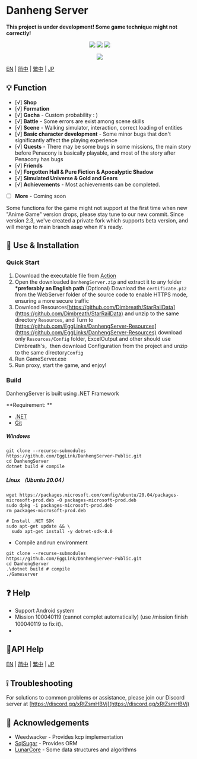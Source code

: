 # Danheng Server

**__This project is under development! Some game technique might not correctly!__**

<p align="center">
<a href="https://visualstudio.com"><img src="https://img.shields.io/badge/Visual%20Studio-000000.svg?style=for-the-badge&logo=visual-studio&logoColor=white" /></a>
<a href="https://dotnet.microsoft.com/"><img src="https://img.shields.io/badge/.NET-000000.svg?style=for-the-badge&logo=.NET&logoColor=white" /></a>
<a href="https://www.gnu.org/"><img src="https://img.shields.io/badge/GNU-000000.svg?style=for-the-badge&logo=GNU&logoColor=white" /></a>
</p>
<p align="center">
  <a href="https://discord.gg/xRtZsmHBVj"><img src="https://img.shields.io/badge/Discord%20Server-000000.svg?style=for-the-badge&logo=Discord&logoColor=white" /></a>
</p>

[EN](README.md) | [简中](docs/README_zh-CN.md) | [繁中](docs/README_zh-TW.md) | [JP](docs/README_ja-JP.md)

## 💡 Function

- [√] **Shop**
- [√] **Formation**
- [√] **Gacha** - Custom probability : )
- [√] **Battle** - Some errors are exist among scene skills
- [√] **Scene** - Walking simulator, interaction, correct loading of entities
- [√] **Basic character development** - Some minor bugs that don't significantly affect the playing experience
- [√] **Quests** - There may be some bugs in some missions, the main story before Penacony is basically playable, and most of the story after Penacony has bugs
- [√] **Friends**
- [√] **Forgotten Hall & Pure Fiction & Apocalyptic Shadow**
- [√] **Simulated Universe & Gold and Gears**
- [√] **Achievements** - Most achievements can be completed.

- [ ] **More**  - Coming soon

Some functions for the game might not support at the first time when new "Anime Game" version drops, please stay tune to our new commit. Since version 2.3, we've created a private fork which supports beta version, and will merge to main branch asap when it's ready.

## 🍗 Use & Installation

### Quick Start

1. Download the executable file from [Action](https://github.com/EggLink/DanhengServer-Public/actions)
2. Open the downloaded `DanhengServer.zip` and extract it to any folder __*preferably an English path__
   (Optional) Download the `certificate.p12` from the WebServer folder of the source code to enable HTTPS mode, ensuring a more secure traffic
3. Download Resources[https://github.com/Dimbreath/StarRailData](https://github.com/Dimbreath/StarRailData) and unzip to the same directory `Resources`, and Turn to [https://github.com/EggLinks/DanhengServer-Resources](https://github.com/EggLinks/DanhengServer-Resources) download only `Resources/Config` folder, ExcelOutput and other should use Dimbreath's，then download Configuration from the project and unzip to the same directory`Config`
4. Run GameServer.exe
5. Run proxy, start the game, and enjoy!

### Build

DanhengServer is built using .NET Framework

**Requirement: **

- [.NET](https://dotnet.microsoft.com/)
- [Git](https://git-scm.com/downloads)

##### Windows

```shell
git clone --recurse-submodules https://github.com/EggLink/DanhengServer-Public.git
cd DanhengServer
dotnet build # compile
```
##### Linux （Ubuntu 20.04）
```shell
wget https://packages.microsoft.com/config/ubuntu/20.04/packages-microsoft-prod.deb -O packages-microsoft-prod.deb
sudo dpkg -i packages-microsoft-prod.deb
rm packages-microsoft-prod.deb

# Install .NET SDK
sudo apt-get update && \
  sudo apt-get install -y dotnet-sdk-8.0
```

- Compile and run environment
```shell
git clone --recurse-submodules https://github.com/EggLink/DanhengServer-Public.git
cd DanhengServer
.\dotnet build # compile
./Gameserver
```

## ❓ Help

- Support Android system
- Mission 100040119 (cannot complet automatically) (use /mission finish 100040119 to fix it)、
- 
## 🔗API Help
[EN](docs/MuipAPI.md) | [简中](docs/MuipAPI_zh-CN.md) | [繁中](docs/MuipAPI_zh-TW.md) | [JP](docs/MuipAPI_ja-JP.md)

## ❕️ Troubleshooting

For solutions to common problems or assistance, please join our Discord server at [https://discord.gg/xRtZsmHBVj](https://discord.gg/xRtZsmHBVj)

## 🙌 Acknowledgements

- Weedwacker - Provides kcp implementation
- [SqlSugar](https://github.com/donet5/SqlSugar) - Provides ORM
- [LunarCore](https://github.com/Melledy/LunarCore) - Some data structures and algorithms

